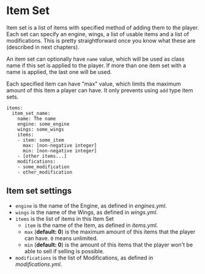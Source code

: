 # Item Set

Item set is a list of items with specified method of adding them to the player. Each set can specify an engine, wings, a list of usable items and a list of modifications. This is pretty straightforward once you know what these are (described in next chapters).

An item set can optionally have `name` value, which will be used as class name if this set is applied to the player. If more than one item set with a name is applied, the last one will be used.

Each specified item can have "max" value, which limits the maximum amount of this item a player can have. It only prevents using `add` type item sets.

```
items:
  item_set_name:
    name: The name
    engine: some_engine
    wings: some_wings
    items:
    - item: some_item
      max: [non-negative integer]
      min: [non-negative integer]
    - [other items...]
    modifications:
    - some_modification
    - other_modification
```

## Item set settings

* `engine` is the name of the Engine, as defined in _engines.yml_.
* `wings` is the name of the Wings, as defined in _wings.yml_.
* `items` is the list of items in this Item Set
  * `item` is the name of the Item, as defined in _items.yml_.
  * `max` (**default: 0**) is the maximum amount of this items that the player can have. `0` means unlimited.
  * `min` (**default: 0**) is the amount of this items that the player won't be able to sell if selling is possible.
* `modifications` is the list of Modifications, as defined in _modifications.yml_.
